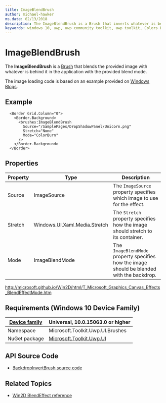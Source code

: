 ```yaml
---
title: ImageBlendBrush
author: michael-hawker
ms.date: 02/13/2018
description: The ImageBlendBrush is a Brush that inverts whatever is behind it in the application.
keywords: windows 10, uwp, uwp community toolkit, uwp toolkit, Colors Helper
---
```


# ImageBlendBrush

The **ImageBlendBrush** is a [Brush](https://docs.microsoft.com/en-us/uwp/api/windows.ui.xaml.media.brush) that blends the provided image with whatever is behind it in the application with the provided blend mode.

The image loading code is based on an example provided on [Windows Blogs](https://blogs.windows.com/buildingapps/2017/07/18/working-brushes-content-xaml-visual-layer-interop-part-one/#c57zf3bW4ylLlSvJ.97).

## Example

```xaml
  <Border Grid.Column="0">
    <Border.Background>
      <brushes:ImageBlendBrush 
        Source="/SamplePages/DropShadowPanel/Unicorn.png"
        Stretch="None"
        Mode="ColorBurn"
      />
    </Border.Background>
  </Border>
```

## Properties

| Property | Type | Description |
| -- | -- | -- |
| Source | ImageSource | The `ImageSource` property specifies which image to use for the effect. |
| Stretch | Windows.UI.Xaml.Media.Stretch | The `Stretch` property specifies how the image should stretch to its container. |
| Mode | ImageBlendMode | The `ImageBlendMode` property specifies how the image should be blended with the backdrop. |


http://microsoft.github.io/Win2D/html/T_Microsoft_Graphics_Canvas_Effects_BlendEffectMode.htm

## Requirements (Windows 10 Device Family)

| [Device family](http://go.microsoft.com/fwlink/p/?LinkID=526370) | Universal, 10.0.15063.0 or higher |
| --- | --- |
| Namespace | Microsoft.Toolkit.Uwp.UI.Brushes |
| NuGet package | [Microsoft.Toolkit.Uwp.UI](https://www.nuget.org/packages/Microsoft.Toolkit.Uwp.UI/) |

## API Source Code

- [BackdropInvertBrush source code](https://github.com/Microsoft/UWPCommunityToolkit/blob/master/Microsoft.Toolkit.Uwp/Brushes/ImageBlendBrush.cs)

## Related Topics

- [Win2D BlendEffect reference](http://microsoft.github.io/Win2D/html/T_Microsoft_Graphics_Canvas_Effects_BlendEffect.htm)
